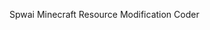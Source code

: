 Spwai
Minecraft Resource Modification Coder

<!---
Spwaiii/Spwaiii is a ✨ special ✨ repository because its `README.md` (this file) appears on your GitHub profile.
You can click the Preview link to take a look at your changes.
--->
